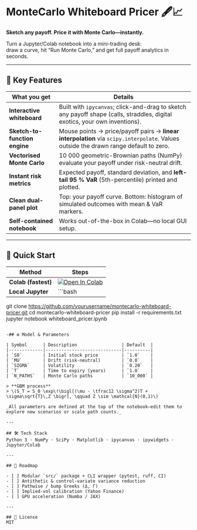 # MonteCarlo Whiteboard Pricer 🖋📈
**Sketch any payoff.  Price it with Monte Carlo—instantly.**

Turn a Jupyter/Colab notebook into a mini-trading desk:  
draw a curve, hit “Run Monte Carlo,” and get full payoff analytics in seconds.

---

## 🎯 Key Features
| What you get | Details |
|--------------|---------|
| **Interactive whiteboard** | Built with `ipycanvas`; click-and-drag to sketch any payoff shape (calls, straddles, digital exotics, your own inventions). |
| **Sketch-to-function engine** | Mouse points → price/payoff pairs → **linear interpolation** via `scipy.interpolate`. Values outside the drawn range default to zero. |
| **Vectorised Monte Carlo** | 10 000 geometric-Brownian paths (NumPy) evaluate your payoff under risk-neutral drift. |
| **Instant risk metrics** | Expected payoff, standard deviation, and **left-tail 95 % VaR** (5th-percentile) printed and plotted. |
| **Clean dual-panel plot** | Top: your payoff curve.  Bottom: histogram of simulated outcomes with mean & VaR markers. |
| **Self-contained notebook** | Works out-of-the-box in Colab—no local GUI setup. |

---

## 🚀 Quick Start
| Method | Steps |
|--------|-------|
| **Colab (fastest)** | [![Open In Colab](https://colab.research.google.com/assets/colab-badge.svg)](https://colab.research.google.com/github/yourusername/montecarlo-whiteboard-pricer/blob/main/whiteboard_pricer.ipynb) |
| **Local Jupyter** | ```bash
git clone https://github.com/yourusername/montecarlo-whiteboard-pricer.git
cd montecarlo-whiteboard-pricer
pip install -r requirements.txt
jupyter notebook whiteboard_pricer.ipynb
``` |

-## ⚙️ Model & Parameters

| Symbol      | Description                 | Default  |
|-------------|-----------------------------|----------|
| `S0`        | Initial stock price         | `1.0`    |
| `MU`        | Drift (risk-neutral)        | `0.0`    |
| `SIGMA`     | Volatility                  | `0.20`   |
| `T`         | Time to expiry (years)      | `1.0`    |
| `N_PATHS`   | Monte Carlo paths           | `10_000` |

> **GBM process**  
> \(S_T = S_0 \exp\!\bigl[(\mu - \tfrac12 \sigma^2)T + \sigma\sqrt{T}\,Z \bigr], \qquad Z \sim \mathcal{N}(0,1)\)

_All parameters are defined at the top of the notebook—edit them to explore new scenarios or scale path counts._

---

## 🛠 Tech Stack  
Python 3 · NumPy · SciPy · Matplotlib · ipycanvas · ipywidgets · Jupyter/Colab

---

## 🧭 Roadmap

- [ ] Modular `src/` package + CLI wrapper (pytest, ruff, CI)  
- [ ] Antithetic & control-variate variance reduction  
- [ ] Pathwise / bump Greeks (Δ, Γ)  
- [ ] Implied-vol calibration (Yahoo Finance)  
- [ ] GPU acceleration (Numba / JAX)

---

## 📄 License  
MIT
